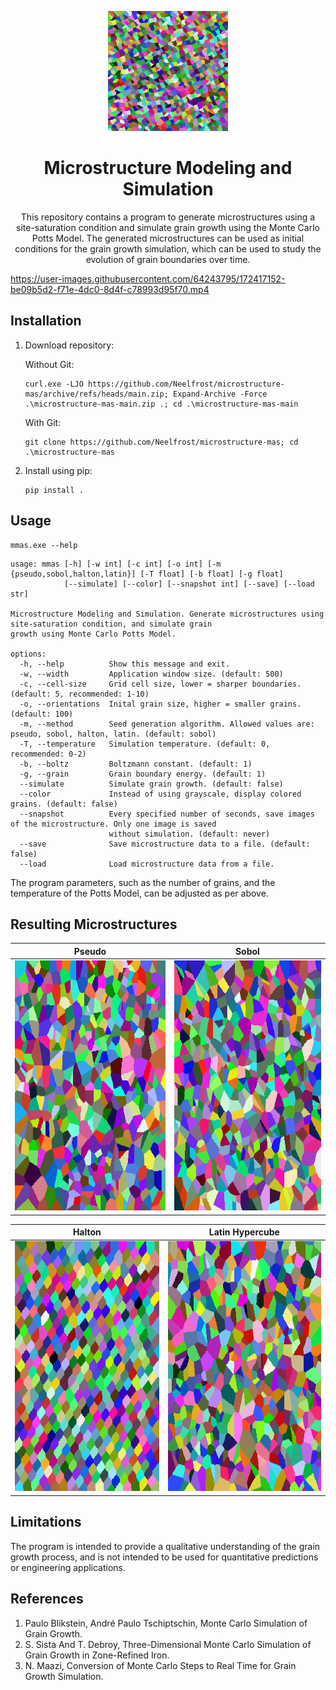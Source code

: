 <p align="center">
    <img src="https://raw.githubusercontent.com/Neelfrost/github-assets/main/microstructure-mas/icon.gif" alt="slideshare-dl logo" width="192">
</p>

<h1 align="center">Microstructure Modeling and Simulation</h1>

<p align="center">
  This repository contains a program to generate microstructures using a site-saturation condition and simulate grain growth using the Monte Carlo Potts Model. The generated microstructures can be used as initial conditions for the grain growth simulation, which can be used to study the evolution of grain boundaries over time.
</p>

https://user-images.githubusercontent.com/64243795/172417152-be09b5d2-f71e-4dc0-8d4f-c78993d95f70.mp4

## Installation

1. Download repository:

   Without Git:

   ```
   curl.exe -LJO https://github.com/Neelfrost/microstructure-mas/archive/refs/heads/main.zip; Expand-Archive -Force .\microstructure-mas-main.zip .; cd .\microstructure-mas-main
   ```

   With Git:

   ```
   git clone https://github.com/Neelfrost/microstructure-mas; cd .\microstructure-mas
   ```

2. Install using pip:

   ```
   pip install .
   ```

## Usage

```
mmas.exe --help
```

```
usage: mmas [-h] [-w int] [-c int] [-o int] [-m {pseudo,sobol,halton,latin}] [-T float] [-b float] [-g float]
            [--simulate] [--color] [--snapshot int] [--save] [--load str]

Microstructure Modeling and Simulation. Generate microstructures using site-saturation condition, and simulate grain
growth using Monte Carlo Potts Model.

options:
  -h, --help          Show this message and exit.
  -w, --width         Application window size. (default: 500)
  -c, --cell-size     Grid cell size, lower = sharper boundaries. (default: 5, recommended: 1-10)
  -o, --orientations  Inital grain size, higher = smaller grains. (default: 100)
  -m, --method        Seed generation algorithm. Allowed values are: pseudo, sobol, halton, latin. (default: sobol)
  -T, --temperature   Simulation temperature. (default: 0, recommended: 0-2)
  -b, --boltz         Boltzmann constant. (default: 1)
  -g, --grain         Grain boundary energy. (default: 1)
  --simulate          Simulate grain growth. (default: false)
  --color             Instead of using grayscale, display colored grains. (default: false)
  --snapshot          Every specified number of seconds, save images of the microstructure. Only one image is saved
                      without simulation. (default: never)
  --save              Save microstructure data to a file. (default: false)
  --load              Load microstructure data from a file.

```

The program parameters, such as the number of grains, and the temperature of the Potts Model, can be adjusted as per above.

## Resulting Microstructures

|                                                                                   Pseudo                                                                                   |                                                                                  Sobol                                                                                   |
| :------------------------------------------------------------------------------------------------------------------------------------------------------------------------: | :----------------------------------------------------------------------------------------------------------------------------------------------------------------------: |
| <img src="https://raw.githubusercontent.com/Neelfrost/github-assets/main/microstructure-mas/micro_w600_c2_mpseudo_o500_mcs0_t0.png" alt="pseudo" width="400" height="400"> | <img src="https://raw.githubusercontent.com/Neelfrost/github-assets/main/microstructure-mas/micro_w600_c2_msobol_o500_mcs0_t0.png" alt="sobol" width="400" height="400"> |

|                                                                                   Halton                                                                                   |                                                                                  Latin Hypercube                                                                                   |
| :------------------------------------------------------------------------------------------------------------------------------------------------------------------------: | :--------------------------------------------------------------------------------------------------------------------------------------------------------------------------------: |
| <img src="https://raw.githubusercontent.com/Neelfrost/github-assets/main/microstructure-mas/micro_w600_c2_mhalton_o500_mcs0_t0.png" alt="halton" width="400" height="400"> | <img src="https://raw.githubusercontent.com/Neelfrost/github-assets/main/microstructure-mas/micro_w600_c2_mlatin_o500_mcs0_t0.png" alt="latin-hypercube" width="400" height="400"> |

## Limitations

The program is intended to provide a qualitative understanding of the grain growth process, and is not intended to be used for quantitative predictions or engineering applications.

## References

1. Paulo Blikstein, André Paulo Tschiptschin, Monte Carlo Simulation of Grain Growth.
2. S. Sista And T. Debroy, Three-Dimensional Monte Carlo Simulation of Grain Growth in Zone-Refined Iron.
3. N. Maazi, Conversion of Monte Carlo Steps to Real Time for Grain Growth Simulation.
